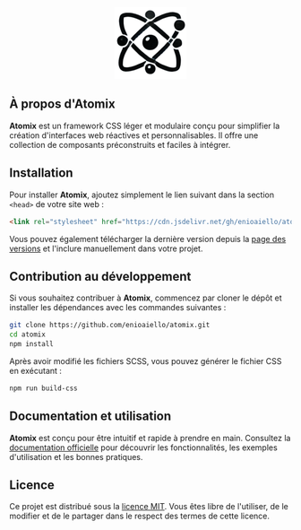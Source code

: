 <p align="center">
    <img src="assets/images/logo.png" alt="Logo d'Atomix" height="128">
</p>

## À propos d'Atomix

**Atomix** est un framework CSS léger et modulaire conçu pour simplifier la création d'interfaces web réactives et personnalisables. Il offre une collection de composants préconstruits et faciles à intégrer.

## Installation

Pour installer **Atomix**, ajoutez simplement le lien suivant dans la section `<head>` de votre site web :

```html
<link rel="stylesheet" href="https://cdn.jsdelivr.net/gh/enioaiello/atomix/dist/atomix.min.css">
```

Vous pouvez également télécharger la dernière version depuis la [page des versions](https://github.com/enioaiello/atomix/releases) et l'inclure manuellement dans votre projet.

## Contribution au développement

Si vous souhaitez contribuer à **Atomix**, commencez par cloner le dépôt et installer les dépendances avec les commandes suivantes :

```bash
git clone https://github.com/enioaiello/atomix.git
cd atomix
npm install
```

Après avoir modifié les fichiers SCSS, vous pouvez générer le fichier CSS en exécutant :

```bash
npm run build-css
```

## Documentation et utilisation

**Atomix** est conçu pour être intuitif et rapide à prendre en main. Consultez la [documentation officielle](https://enioaiello.gitbook.io/atomix/) pour découvrir les fonctionnalités, les exemples d'utilisation et les bonnes pratiques.

## Licence

Ce projet est distribué sous la [licence MIT](LICENSE). Vous êtes libre de l'utiliser, de le modifier et de le partager dans le respect des termes de cette licence.
